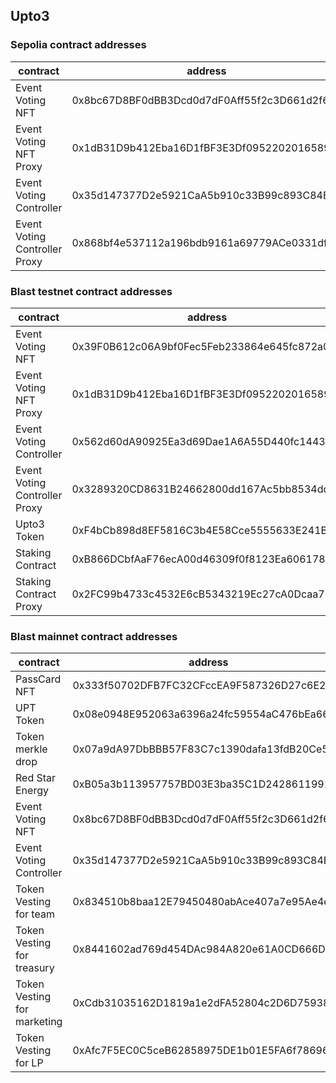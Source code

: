 ## Upto3

### Sepolia contract addresses

|  contract | address |   |   |   |
|---|---|---|---|---|
| Event Voting NFT | 0x8bc67D8BF0dBB3Dcd0d7dF0Aff55f2c3D661d2f6 |   |   |   |
| Event Voting NFT Proxy  | 0x1dB31D9b412Eba16D1fBF3E3Df0952202016589f |   |   |   |
| Event Voting Controller | 0x35d147377D2e5921CaA5b910c33B99c893C84Ee4 |   |   |   |
| Event Voting Controller Proxy | 0x868bf4e537112a196bdb9161a69779ACe0331dfE |   |   |   |

### Blast testnet contract addresses
|  contract | address |   |   |   |
|---|---|---|---|---|
| Event Voting NFT | 0x39F0B612c06A9bf0Fec5Feb233864e645fc872a0 |   |   |   |
| Event Voting NFT Proxy  | 0x1dB31D9b412Eba16D1fBF3E3Df0952202016589f |   |   |   |
| Event Voting Controller | 0x562d60dA90925Ea3d69Dae1A6A55D440fc144354 |   |   |   |
| Event Voting Controller Proxy | 0x3289320CD8631B24662800dd167Ac5bb8534dd53 |   |   |   |
| Upto3 Token | 0xF4bCb898d8EF5816C3b4E58Cce5555633E241B87 |   |   |   |
| Staking Contract | 0xB866DCbfAaF76ecA00d46309f0f8123Ea6061789 |   |   |   |
| Staking Contract Proxy | 0x2FC99b4733c4532E6cB5343219Ec27cA0Dcaa76D |   |   |   |


### Blast mainnet contract addresses
|  contract | address |   
|---|---|
| PassCard NFT | 0x333f50702DFB7FC32CFccEA9F587326D27c6E214 |   
| UPT Token | 0x08e0948E952063a6396a24fc59554aC476bEa66e |
| Token merkle drop | 0x07a9dA97DbBBB57F83C7c1390dafa13fdB20Ce5e |
| Red Star Energy | 0xB05a3b113957757BD03E3ba35C1D242861199194 |
| Event Voting NFT | 0x8bc67D8BF0dBB3Dcd0d7dF0Aff55f2c3D661d2f6 |
| Event Voting Controller | 0x35d147377D2e5921CaA5b910c33B99c893C84Ee4 | 
| Token Vesting for team | 0x834510b8baa12E79450480abAce407a7e95Ae4e4 |
| Token Vesting for treasury | 0x8441602ad769d454DAc984A820e61A0CD666Db43 |
| Token Vesting for marketing  | 0xCdb31035162D1819a1e2dFA52804c2D6D759382F |
| Token Vesting for LP | 0xAfc7F5EC0C5ceB62858975DE1b01E5FA6f78696f |